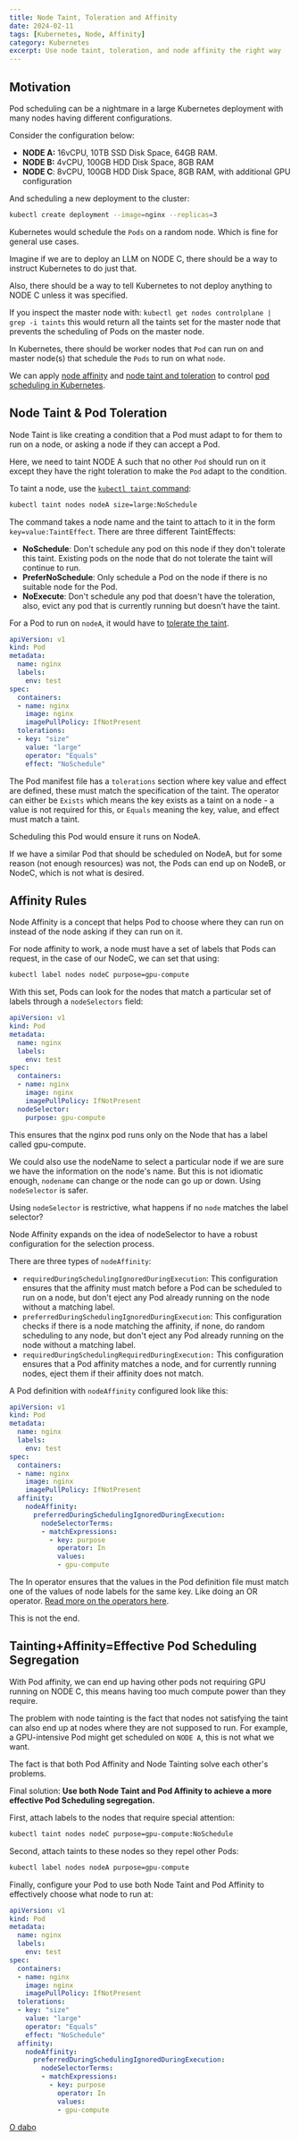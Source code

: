 ```yaml
---
title: Node Taint, Toleration and Affinity
date: 2024-02-11
tags: [Kubernetes, Node, Affinity]
category: Kubernetes
excerpt: Use node taint, toleration, and node affinity the right way
---
```


## Motivation

Pod scheduling can be a nightmare in a large Kubernetes deployment with many nodes having different configurations.

Consider the configuration below:

- **NODE A:** 16vCPU, 10TB SSD Disk Space, 64GB RAM.
- **NODE B:** 4vCPU, 100GB HDD Disk Space, 8GB RAM
- **NODE C**: 8vCPU, 100GB HDD Disk Space, 8GB RAM, with additional GPU configuration

And scheduling a new deployment to the cluster:

```bash
kubectl create deployment --image=nginx --replicas=3
```

Kubernetes would schedule the `Pods` on a random node. Which is fine for general use cases.

Imagine if we are to deploy an LLM on NODE C, there should be a way to instruct Kubernetes to do just that.

Also, there should be a way to tell Kubernetes to not deploy anything to NODE C unless it was specified.

If you inspect the master node with: `kubectl get nodes controlplane | grep -i taints` this would return all the taints set for the master node that prevents the scheduling of Pods on the master node.

In Kubernetes, there should be worker nodes that `Pod` can run on and master node(s) that schedule the `Pods` to run on what `node`.

We can apply [node affinity](https://kubernetes.io/docs/concepts/scheduling-eviction/assign-pod-node/#affinity-and-anti-affinity) and [node taint and toleration](https://kubernetes.io/docs/concepts/scheduling-eviction/taint-and-toleration/) to control [pod scheduling in Kubernetes](https://kubernetes.io/docs/concepts/scheduling-eviction/kube-scheduler/).

## Node Taint & Pod Toleration

Node Taint is like creating a condition that a Pod must adapt to for them to run on a node, or asking a node if they can accept a Pod. 

Here, we need to taint NODE A such that no other `Pod` should run on it except they have the right toleration to make the `Pod` adapt to the condition.

To taint a node, use the [`kubectl taint` command](https://kubernetes.io/docs/reference/generated/kubectl/kubectl-commands#taint):

```bash
kubectl taint nodes nodeA size=large:NoSchedule
```

The command takes a node name and the taint to attach to it in the form `key=value:TaintEffect`. There are three different TaintEffects:

- **NoSchedule**: Don't schedule any pod on this node if they don't tolerate this taint.  Existing pods on the node that do not tolerate the taint will continue to run.
- **PreferNoSchedule**: Only schedule a Pod on the node if there is no suitable node for the Pod.
- **NoExecute**: Don't schedule any pod that doesn't have the toleration, also, evict any pod that is currently running but doesn't have the taint.

For a Pod to run on `nodeA`, it would have to [tolerate the taint](https://kubernetes.io/docs/concepts/scheduling-eviction/taint-and-toleration/#concepts).

```yaml
apiVersion: v1
kind: Pod
metadata:
  name: nginx
  labels:
    env: test
spec:
  containers:
  - name: nginx
    image: nginx
    imagePullPolicy: IfNotPresent
  tolerations:
  - key: "size"
    value: "large"
    operator: "Equals"
    effect: "NoSchedule"

```

The Pod manifest file has a `tolerations` section where key value and effect are defined, these must match the specification of the taint. The operator can either be `Exists` which means the key exists as a taint on a node - a value is not required for this, or `Equals` meaning the key, value, and effect must match a taint.

Scheduling this Pod would ensure it runs on NodeA.

If we have a similar Pod that should be scheduled on NodeA, but for some reason (not enough resources) was not, the Pods can end up on NodeB, or NodeC, which is not what is desired.

## Affinity Rules

Node Affinity is a concept that helps Pod to choose where they can run on instead of the node asking if they can run on it.

For node affinity to work, a node must have a set of labels that Pods can request, in the case of our NodeC, we can set that using:

```bash
kubectl label nodes nodeC purpose=gpu-compute
```

With this set, Pods can look for the nodes that match a particular set of labels through a `nodeSelectors` field:

```yaml
apiVersion: v1
kind: Pod
metadata:
  name: nginx
  labels:
    env: test
spec:
  containers:
  - name: nginx
    image: nginx
    imagePullPolicy: IfNotPresent
  nodeSelector:
    purpose: gpu-compute
```

This ensures that the nginx pod runs only on the Node that has a label called gpu-compute.

We could also use the nodeName to select a particular node if we are sure we have the information on the node's name. But this is not idiomatic enough, `nodename` can change or the node can go up or down. Using `nodeSelector` is safer.

Using `nodeSelector` is restrictive, what happens if no `node` matches the label selector?

Node Affinity expands on the idea of nodeSelector to have a robust configuration for the selection process.

There are three types of `nodeAffinity`:

- `requiredDuringSchedulingIgnoredDuringExecution`: This configuration ensures that the affinity must match before a Pod can be scheduled to run on a node, but don't eject any Pod already running on the node without a matching label.
- `preferredDuringSchedulingIgnoredDuringExecution`: This configuration checks if there is a node matching the affinity, if none, do random scheduling to any node, but don't eject any Pod already running on the node without a matching label.
- `requiredDuringSchedulingRequiredDuringExecution:` This configuration ensures that a Pod affinity matches a node, and for currently running nodes, eject them if their affinity does not match.

A Pod definition with `nodeAffinity` configured look like this:

```yaml
apiVersion: v1
kind: Pod
metadata:
  name: nginx
  labels:
    env: test
spec:
  containers:
  - name: nginx
    image: nginx
    imagePullPolicy: IfNotPresent
  affinity:
    nodeAffinity:
      preferredDuringSchedulingIgnoredDuringExecution:
        nodeSelectorTerms:
        - matchExpressions:
          - key: purpose
            operator: In
            values:
            - gpu-compute
```

The In operator ensures that the values in the Pod definition file must match one of the values of node labels for the same key. Like doing an OR operator. [Read more on the operators here](https://kubernetes.io/docs/concepts/scheduling-eviction/assign-pod-node/#operators).

This is not the end.

## Tainting+Affinity=Effective Pod Scheduling Segregation

With Pod affinity, we can end up having other pods not requiring GPU running on NODE C, this means having too much compute power than they require.

The problem with node tainting is the fact that nodes not satisfying the taint can also end up at nodes where they are not supposed to run. For example, a GPU-intensive Pod might get scheduled on `NODE A`, this is not what we want.

The fact is that both Pod Affinity and Node Tainting solve each other's problems. 

Final solution: **Use both Node Taint and Pod Affinity to achieve a more effective Pod Scheduling segregation.**

First, attach labels to the nodes that require special attention:

```bash
kubectl taint nodes nodeC purpose=gpu-compute:NoSchedule
```

Second, attach taints to these nodes so they repel other Pods:

```bash
kubectl label nodes nodeA purpose=gpu-compute
```

Finally, configure your Pod to use both Node Taint and Pod Affinity to effectively choose what node to run at:

```yaml
apiVersion: v1
kind: Pod
metadata:
  name: nginx
  labels:
    env: test
spec:
  containers:
  - name: nginx
    image: nginx
    imagePullPolicy: IfNotPresent
  tolerations:
  - key: "size"
    value: "large"
    operator: "Equals"
    effect: "NoSchedule"
  affinity:
    nodeAffinity:
      preferredDuringSchedulingIgnoredDuringExecution:
        nodeSelectorTerms:
        - matchExpressions:
          - key: purpose
            operator: In
            values:
            - gpu-compute
```

[O dabọ](https://translate.google.com/?sl=en&tl=yo&text=good%20bye&op=translate&hl=en)
